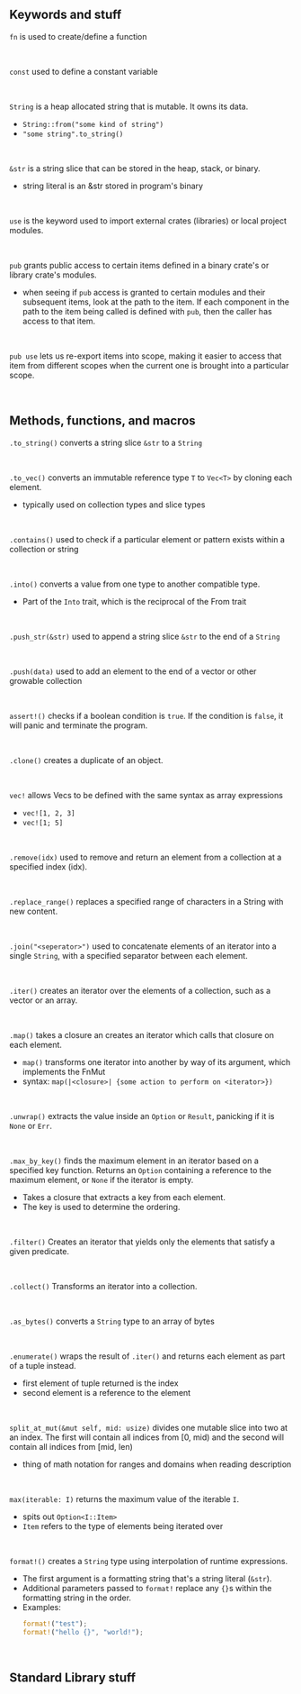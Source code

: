 ## Keywords and stuff
`fn` is used to create/define a function

<br/>

`const` used to define a constant variable

<br/>

`String` is a heap allocated string that is mutable. It owns its data.
- `String::from("some kind of string")`
- `"some string".to_string()`

<br/>

`&str` is a string slice that can be stored in the heap, stack, or binary.
- string literal is an &str stored in program's binary

<br/>

`use` is the keyword used to import external crates (libraries) or local project modules.

<br/>

`pub` grants public access to certain items defined in a binary crate's or library crate's modules.
- when seeing if `pub` access is granted to certain modules and their subsequent items, look at the path to the item. If each component in the path to the item being called is defined with `pub`, then the caller has access to that item.

<br/>

`pub use` lets us re-export items into scope, making it easier to access that item from different scopes when the current one is brought into a particular scope.

<br/>



## Methods, functions, and macros

`.to_string()` converts a string slice `&str` to a `String`

<br/>

`.to_vec()` converts an immutable reference type `T` to `Vec<T>` by cloning each element.
- typically used on collection types and slice types

<br/>

`.contains()` used to check if a particular element or pattern exists within a collection or string

<br/>

`.into()` converts a value from one type to another compatible type.
- Part of the `Into` trait, which is the reciprocal of the From trait

<br/>

`.push_str(&str)` used to append a string slice `&str` to the end of a `String`

<br/>

`.push(data)` used to add an element to the end of a vector or other growable collection

<br/>

`assert!()` checks if a boolean condition is `true`. If the condition is `false`, it will panic and terminate the program.

<br/>

`.clone()` creates a duplicate of an object.

<br/>

`vec!` allows Vecs to be defined with the same syntax as array expressions
- `vec![1, 2, 3]`
- `vec![1; 5]`

<br/>

`.remove(idx)` used to remove and return an element from a collection at a specified index (idx).

<br/>

`.replace_range()` replaces a specified range of characters in a String with new content.

<br/>

`.join("<seperator>")` used to concatenate elements of an iterator into a single `String`, with a specified separator between each element.

<br/>

`.iter()` creates an iterator over the elements of a collection, such as a vector or an array.

<br/>

`.map()` takes a closure an creates an iterator which calls that closure on each element.
- `map()` transforms one iterator into another by way of its argument, which implements the FnMut
- syntax: `map(|<closure>| {some action to perform on <iterator>})`

<br/>

`.unwrap()` extracts the value inside an `Option` or `Result`, panicking if it is `None` or `Err`. 

<br/>

`.max_by_key()` finds the maximum element in an iterator based on a specified key function. Returns an `Option` containing a reference to the maximum element, or `None` if the iterator is empty.
- Takes a closure that extracts a key from each element.
- The key is used to determine the ordering.

<br/>

`.filter()` Creates an iterator that yields only the elements that satisfy a given predicate.

<br/>

`.collect()` Transforms an iterator into a collection.

<br/>

`.as_bytes()` converts a `String` type to an array of bytes

<br/>

`.enumerate()` wraps the result of `.iter()` and returns each element as part of a tuple instead.
- first element of tuple returned is the index
- second element is a reference to the element

<br/>

`split_at_mut(&mut self, mid: usize)` divides one mutable slice into two at an index. The first will contain all indices from [0, mid) and the second will contain all indices from [mid, len)
- thing of math notation for ranges and domains when reading description

<br/>

`max(iterable: I)` returns the maximum value of the iterable `I`.
- spits out `Option<I::Item>`
- `Item` refers to the type of elements being iterated over

<br/>

`format!()` creates a `String` type using interpolation of runtime expressions.
- The first argument is a formatting string that's a string literal (`&str`).
- Additional parameters passed to `format!` replace any `{}`s within the formatting string in the order.
- Examples:
	```rust
	format!("test");
	format!("hello {}", "world!");
	```

<br/>



## Standard Library stuff
